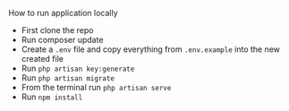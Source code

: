 How to run application locally

- First clone the repo
- Run composer update
- Create a `.env` file and copy everything from `.env.example` into the new created file
- Run `php artisan key:generate`
- Run `php artisan migrate`
- From the terminal run `php artisan serve`
- Run `npm install`